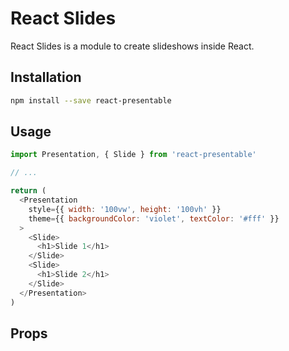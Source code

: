 # React Slides

React Slides is a module to create slideshows inside React.

## Installation

```sh
npm install --save react-presentable
```

## Usage

```js
import Presentation, { Slide } from 'react-presentable'

// ...

return (
  <Presentation
    style={{ width: '100vw', height: '100vh' }}
    theme={{ backgroundColor: 'violet', textColor: '#fff' }}
  >
    <Slide>
      <h1>Slide 1</h1>
    </Slide>
    <Slide>
      <h1>Slide 2</h1>
    </Slide>
  </Presentation>
)
```

## Props

